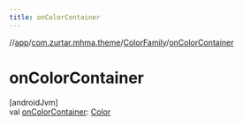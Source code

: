 ```yaml
---
title: onColorContainer
---
```

//[app](../../../index.html)/[com.zurtar.mhma.theme](../index.html)/[ColorFamily](index.html)/[onColorContainer](on-color-container.html)



# onColorContainer



[androidJvm]\
val [onColorContainer](on-color-container.html): [Color](https://developer.android.com/reference/kotlin/androidx/compose/ui/graphics/Color.html)



